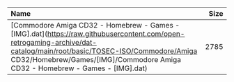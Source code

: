 |Name|Size|
|:---|---:|
|[Commodore Amiga CD32 - Homebrew - Games - [IMG].dat](https://raw.githubusercontent.com/open-retrogaming-archive/dat-catalog/main/root/basic/TOSEC-ISO/Commodore/Amiga CD32/Homebrew/Games/[IMG]/Commodore Amiga CD32 - Homebrew - Games - [IMG].dat)|2785|
